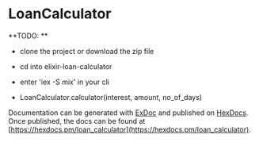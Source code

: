 # LoanCalculator

**TODO: **
- clone the project or download the zip file

- cd into elixir-loan-calculator

- enter 'iex -S mix' in your cli
- LoanCalculator.calculator(interest, amount, no_of_days)


Documentation can be generated with [ExDoc](https://github.com/elixir-lang/ex_doc)
and published on [HexDocs](https://hexdocs.pm). Once published, the docs can
be found at [https://hexdocs.pm/loan_calculator](https://hexdocs.pm/loan_calculator).

